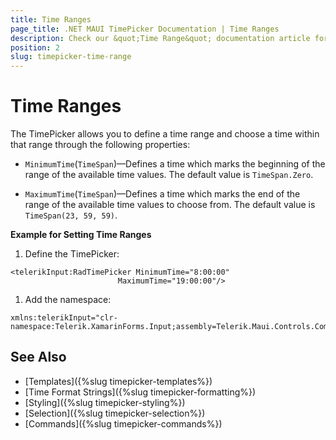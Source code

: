 ```yaml
---
title: Time Ranges
page_title: .NET MAUI TimePicker Documentation | Time Ranges
description: Check our &quot;Time Range&quot; documentation article for Telerik TimePicker for .NET MAUI.
position: 2
slug: timepicker-time-range
---
```


# Time Ranges

The TimePicker allows you to define a time range and choose a time within that range through the following properties:

* `MinimumTime`(`TimeSpan`)&mdash;Defines a time which marks the beginning of the range of the available time values. The default value is `TimeSpan.Zero`.

* `MaximumTime`(`TimeSpan`)&mdash;Defines a time which marks the end of the range of the available time values to choose from. The default value is `TimeSpan(23, 59, 59)`.

**Example for Setting Time Ranges**

1. Define the TimePicker:

 ```XAML
<telerikInput:RadTimePicker MinimumTime="8:00:00"
                         MaximumTime="19:00:00"/>
 ```

1. Add the namespace:

 ```XAML
xmlns:telerikInput="clr-namespace:Telerik.XamarinForms.Input;assembly=Telerik.Maui.Controls.Compatibility"
 ```

## See Also

- [Templates]({%slug timepicker-templates%})
- [Time Format Strings]({%slug timepicker-formatting%})
- [Styling]({%slug timepicker-styling%})
- [Selection]({%slug timepicker-selection%})
- [Commands]({%slug timepicker-commands%})
